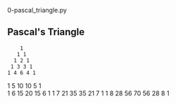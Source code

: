 0-pascal_triangle.py

## Pascal's Triangle

        1        
       1 1       
      1 2 1      
     1 3 3 1     
    1 4 6 4 1    
  1 5 10 10 5 1  
 1 6 15 20 15 6 1
1 7 21 35 35 21 7 1
1 8 28 56 70 56 28 8 1
